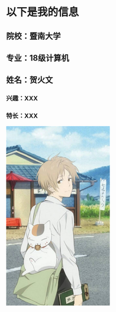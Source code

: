 # 以下是我的信息
## 院校：暨南大学
## 专业：18级计算机
## 姓名：贺火文
### 兴趣：XXX
### 特长：XXX
<img src="https://github.com/Wen1203054281/Wen1203054281.github.io/blob/master/111.png" width="280" height="483.6"/>
